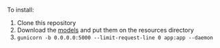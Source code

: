 To install:
1. Clone this repository
2. Download the [models](https://drive.google.com/drive/folders/1-oGWdh5Zbl9bF_BpyXd__beJRAiyg-Ug?usp=sharing) and put them on the resources directory
3. `gunicorn -b 0.0.0.0:5000 --limit-request-line 0 app:app --daemon`